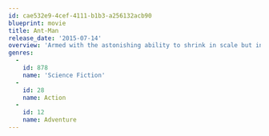 ```yaml
---
id: cae532e9-4cef-4111-b1b3-a256132acb90
blueprint: movie
title: Ant-Man
release_date: '2015-07-14'
overview: 'Armed with the astonishing ability to shrink in scale but increase in strength, master thief Scott Lang must embrace his inner-hero and help his mentor, Doctor Hank Pym, protect the secret behind his spectacular Ant-Man suit from a new generation of towering threats. Against seemingly insurmountable obstacles, Pym and Lang must plan and pull off a heist that will save the world.'
genres:
  -
    id: 878
    name: 'Science Fiction'
  -
    id: 28
    name: Action
  -
    id: 12
    name: Adventure
---
```

